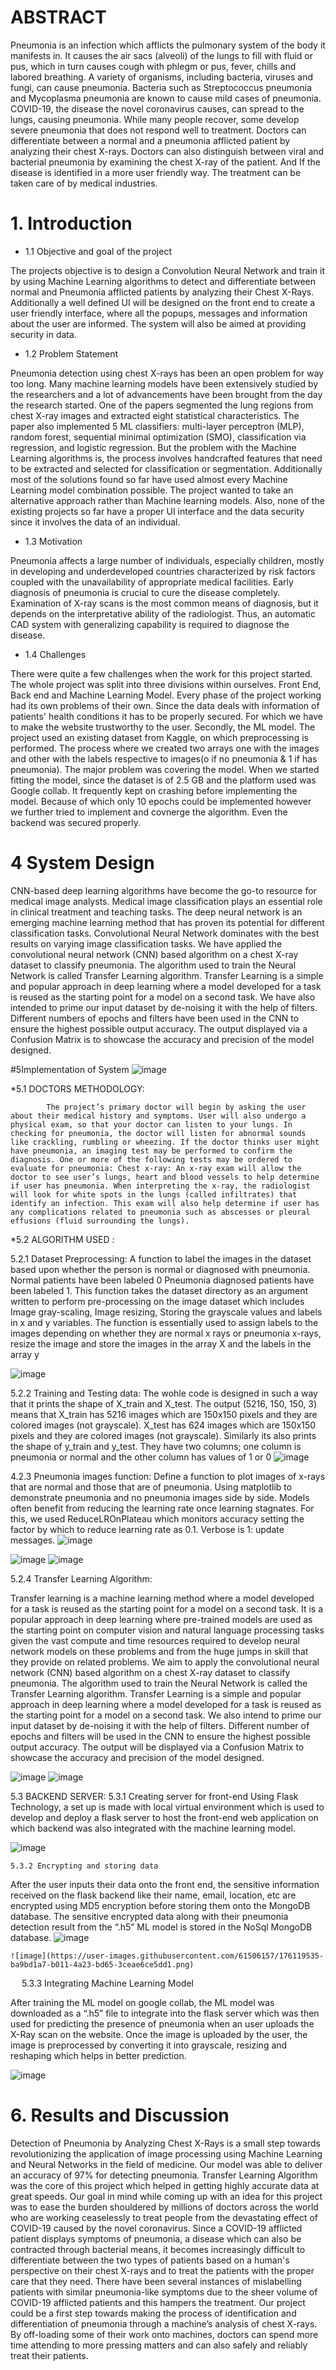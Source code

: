 # ABSTRACT


Pneumonia is an infection which afflicts the pulmonary system of the body it manifests in. It causes the air sacs (alveoli) of the lungs to fill with fluid or pus, which in turn causes cough with phlegm or pus, fever, chills and labored breathing. A variety of organisms, including bacteria, viruses and fungi, can cause pneumonia. Bacteria such as Streptococcus pneumonia and Mycoplasma pneumonia are known to cause mild cases of pneumonia. COVID-19, the disease the novel coronavirus causes, can spread to the lungs, causing pneumonia. While many people recover, some develop severe pneumonia that does not respond well to treatment. Doctors can differentiate between a normal and a pneumonia afflicted patient by analyzing their chest X-rays. Doctors can also distinguish between viral and bacterial pneumonia by examining the chest X-ray of the patient. And If the disease is identified in a more user friendly way. The treatment can be taken care of by medical industries.

# 1. Introduction 


* 1.1                 Objective and goal of the project

The projects objective is to design a Convolution Neural Network and train it by using Machine Learning algorithms to detect and differentiate between normal and Pneumonia afflicted patients by analyzing their Chest X-Rays. Additionally a well defined UI will be designed on the front end to create a user friendly interface, where all the popups, messages and information about the user are informed. The system will also be aimed at providing security in data. 
* 1.2                 Problem Statement 

Pneumonia detection using chest X-rays has been an open problem for way too long. Many machine learning models have been extensively studied by the researchers  and a lot of advancements have been brought from the day the research started. One of the papers segmented the lung regions from chest X-ray images and extracted eight statistical characteristics. The paper also implemented 5 ML classifiers: multi-layer perceptron (MLP), random forest, sequential minimal optimization (SMO), classification via regression, and logistic regression. But the problem with the Machine Learning algorithms is, the process involves handcrafted features that need to be extracted and selected for classification or segmentation. Additionally most of the solutions found so far have used almost every Machine Learning model combination possible. The project wanted to take an alternative approach rather than Machine learning models. Also, none of the existing projects so far have a proper UI interface and the data security since it involves the data of an individual.








* 1.3	          Motivation


Pneumonia affects a large number of individuals, especially children, mostly in developing and underdeveloped countries characterized by risk factors coupled with the unavailability of appropriate medical facilities. Early diagnosis of pneumonia is crucial to cure the disease completely. Examination of X-ray scans is the most common means of diagnosis, but it depends on the interpretative ability of the radiologist. Thus, an automatic CAD system with generalizing capability is required to diagnose the disease.

* 1.4	          Challenges


There were quite a few challenges when the work for this project started. The whole project was split into three divisions within ourselves. Front End, Back end and Machine Learning Model. Every phase of the project working had its own problems of their own. Since the data deals with information of patients' health conditions it has to be properly secured. For which we have to make the website trustworthy to the user. Secondly, the ML model. The project used an existing dataset from Kaggle, on which preprocessing is performed. The process where we created two arrays one with the images and other with the labels respective to images(o if no pneumonia & 1 if has pneumonia). The major problem was covering the model. When we started fitting the model, since the dataset is of 2.5 GB and the platform used was Google collab. It frequently kept on crashing before implementing the model. Because of which only 10 epochs could be implemented however we further tried to implement and covnerge the algorithm. Even the backend was secured properly.

# 4 System Design

CNN-based deep learning algorithms have become the go-to resource for medical image analysts. Medical image classification plays an essential role in clinical treatment and teaching tasks. The deep neural network is an emerging machine learning method that has proven its potential for different classification tasks. Convolutional Neural Network dominates with the best results on varying image classification tasks. We have applied the convolutional neural network (CNN) based algorithm on a chest X-ray dataset to classify pneumonia. The algorithm used to train the Neural Network is called Transfer Learning algorithm. Transfer Learning is a simple and popular approach in deep learning where a model developed for a task is reused as the starting point for a model on a second task. We have also intended to prime our input dataset by de-noising it with the help of filters. Different numbers of epochs and filters have been used in the CNN to ensure the highest possible output accuracy. The output displayed via a Confusion Matrix is to showcase the accuracy and precision of the model designed.




#5Implementation of System
![image](https://user-images.githubusercontent.com/61506157/176119783-55b64201-d605-4549-873b-3450a874f8fd.png)



*5.1 DOCTORS METHODOLOGY: 

            The project’s primary doctor will begin by asking the user about their medical history and symptoms. User will also undergo a physical exam, so that your doctor can listen to your lungs. In checking for pneumonia, the doctor will listen for abnormal sounds like crackling, rumbling or wheezing. If the doctor thinks user might have pneumonia, an imaging test may be performed to confirm the diagnosis. One or more of the following tests may be ordered to evaluate for pneumonia: Chest x-ray: An x-ray exam will allow the doctor to see user’s lungs, heart and blood vessels to help determine if user has pneumonia. When interpreting the x-ray, the radiologist will look for white spots in the lungs (called infiltrates) that identify an infection. This exam will also help determine if user has any complications related to pneumonia such as abscesses or pleural effusions (fluid surrounding the lungs).

               

*5.2 ALGORITHM USED :

5.2.1 Dataset Preprocessing:
A function to label the images in the dataset based upon whether the person is normal or diagnosed with pneumonia. Normal patients have been labeled 0 Pneumonia diagnosed patients have been labeled 1. This function takes the dataset directory as an argument written to perform pre-processing on the image dataset which includes Image gray-scaling, Image resizing, Storing the grayscale values and labels in x and y variables. The function is essentially used to assign labels to the images depending on whether they are normal x rays or pneumonia x-rays, resize the image and store the images in the array X and the labels in the array y
 
![image](https://user-images.githubusercontent.com/61506157/176119329-21be4dcc-3dc0-4e1c-9d9f-5014eb9a8bf1.png)

5.2.2 Training and Testing data:
The wohle code is designed in such a way that it prints the shape of X_train and X_test. The output (5216, 150, 150, 3) means that X_train has 5216 images which are 150x150 pixels and they are colored images (not grayscale). X_test has 624 images which are 150x150 pixels and they are colored images (not grayscale). Similarly its also prints the shape of y_train and y_test. They have two columns; one column is pneumonia or normal and the other column has values of 1 or 0
![image](https://user-images.githubusercontent.com/61506157/176119368-fee0b81e-b375-461a-a402-e3488f74ed5b.png)

 


4.2.3 Pneumonia images function:
Define a function to plot images of x-rays that are normal and those that are of pneumonia. Using matplotlib to demonstrate pneumonia and no pneumonia images side by side. Models often benefit from reducing the learning rate once learning stagnates. For this, we used ReduceLROnPlateau which monitors accuracy setting the factor by which to reduce learning rate as 0.1. Verbose is 1: update messages. 
![image](https://user-images.githubusercontent.com/61506157/176119379-d83f180f-0ae9-499c-b9cc-88793cd2120e.png)


 
 ![image](https://user-images.githubusercontent.com/61506157/176119408-bf0f2095-c81f-4849-abca-0b144843426a.png)
![image](https://user-images.githubusercontent.com/61506157/176119419-56853822-4d5f-4cd3-b370-6dce2014857b.png)

 



5.2.4 Transfer Learning Algorithm: 

Transfer learning is a machine learning method where a model developed for a task is reused as the starting point for a model on a second task. It is a popular approach in deep learning where pre-trained models are used as the starting point on computer vision and natural language processing tasks given the vast compute and time resources required to develop neural network models on these problems and from the huge jumps in skill that they provide on related problems. We aim to apply the convolutional neural network (CNN) based algorithm on a chest X-ray dataset to classify pneumonia. The algorithm used to train the Neural Network is called the Transfer Learning algorithm. Transfer Learning is a simple and popular approach in deep learning where a model developed for a task is reused as the starting point for a model on a second task. We also intend to prime our input dataset by de-noising it with the help of filters. Different number of epochs and filters will be used in the CNN to ensure the highest possible output accuracy. The output will be displayed via a Confusion Matrix to showcase the accuracy and precision of the model designed.
 
 
![image](https://user-images.githubusercontent.com/61506157/176119483-4d4eccd1-684e-421d-bb25-4588c4f485ba.png)
![image](https://user-images.githubusercontent.com/61506157/176119489-f8c4f319-4a20-4eee-8dbe-e685707184c1.png)









5.3 BACKEND SERVER:
	5.3.1 Creating server for front-end
Using Flask Technology, a set up is made with local virtual environment which is used to develop and deploy a flask server to host the front-end web application on which backend was also integrated with the machine learning model. 
 
![image](https://user-images.githubusercontent.com/61506157/176119505-b271485f-587f-4c8e-99fe-38410c9b824b.png)

	5.3.2 Encrypting and storing data
After the user inputs their data onto the front end, the sensitive information received on the flask backend like their name, email, location, etc are encrypted using MD5 encryption before storing them onto the MongoDB database.
The sensitive encrypted data along with their pneumonia detection result from the “.h5” ML model is stored in the NoSql MongoDB database.
 ![image](https://user-images.githubusercontent.com/61506157/176119523-bec4e8cf-41b7-4e12-a9f7-5bec61014ac0.png)

	 
	![image](https://user-images.githubusercontent.com/61506157/176119535-ba9bd1a7-b011-4a23-bd65-3ceae6ce5dd1.png)

 
5.3.3 Integrating Machine Learning Model

After training the ML model on google collab, the ML model was downloaded as a “.h5” file to integrate into the flask server which was then used for predicting the presence of pneumonia when an user uploads the X-Ray scan on the website. Once the image is uploaded by the user, the image is preprocessed by converting it into grayscale,  resizing and reshaping which helps in better prediction.
        


![image](https://user-images.githubusercontent.com/61506157/176119550-4d6e1a27-26a3-4732-a6da-69a28829098f.png)

# 6. Results and Discussion

Detection of Pneumonia by Analyzing Chest X-Rays  is a small step towards revolutionizing the application of image processing using Machine Learning and Neural Networks in the field of medicine. Our model was able to deliver an accuracy of 97%  for detecting pneumonia. Transfer Learning Algorithm was the core of this project which helped in getting  highly accurate data at great speeds. Our goal in mind while coming up with an idea for this project was to ease the burden shouldered by millions of doctors across the world who are working ceaselessly to treat people from the devastating effect of COVID-19 caused by the novel coronavirus. Since a COVID-19 afflicted patient displays symptoms of pneumonia, a disease which can also be contracted through bacterial means, it becomes increasingly difficult to differentiate between the two types of patients based on a human's perspective on their chest X-rays and to treat the patients with the proper care that they need. There have been several instances of mislabelling patients with similar pneumonia-like symptoms due to the sheer volume of COVID-19 afflicted patients and this hampers the treatment. Our project could be a first step towards making the process of identification and differentiation of pneumonia through a machine’s analysis of chest X-rays. By off-loading some of their work onto machines, doctors can spend more time attending to more pressing matters and can also safely and reliably treat their patients.








